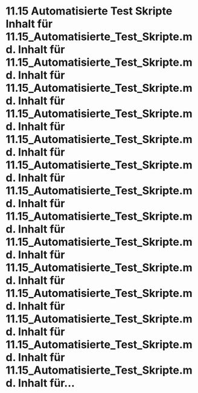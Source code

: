# 11.15 Automatisierte Test Skripte Inhalt für 11.15_Automatisierte_Test_Skripte.md. Inhalt für 11.15_Automatisierte_Test_Skripte.md. Inhalt für 11.15_Automatisierte_Test_Skripte.md. Inhalt für 11.15_Automatisierte_Test_Skripte.md. Inhalt für 11.15_Automatisierte_Test_Skripte.md. Inhalt für 11.15_Automatisierte_Test_Skripte.md. Inhalt für 11.15_Automatisierte_Test_Skripte.md. Inhalt für 11.15_Automatisierte_Test_Skripte.md. Inhalt für 11.15_Automatisierte_Test_Skripte.md. Inhalt für 11.15_Automatisierte_Test_Skripte.md. Inhalt für 11.15_Automatisierte_Test_Skripte.md. Inhalt für 11.15_Automatisierte_Test_Skripte.md. Inhalt für 11.15_Automatisierte_Test_Skripte.md. Inhalt für 11.15_Automatisierte_Test_Skripte.md. Inhalt für...